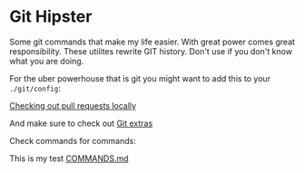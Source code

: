 # Git Hipster

Some git commands that make my life easier. With great power comes great responsibility. These utilites rewrite GIT history.
Don't use if you don't know what you are doing.

For the uber powerhouse that is git you might want to add this to your `./git/config`:

[Checking out pull requests locally](https://gist.github.com/piscisaureus/3342247)

And make sure to check out [Git extras](https://github.com/visionmedia/git-extras)

Check commands for commands:

This is my test
[COMMANDS.md](COMMANDS.md)
